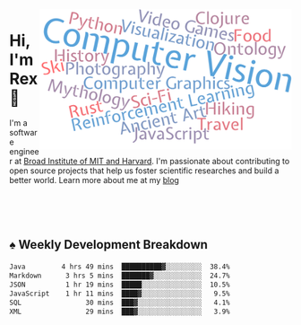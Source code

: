 <img src="https://raw.githubusercontent.com/rexwangcc/rexwangcc/master/myself.png" alt="Rex!" width="450" height="250" align="right">

# Hi, I'm Rex 👋

I'm a software engineer at [Broad Institute of MIT and Harvard](https://www.broadinstitute.org/). I'm passionate about contributing to open source projects that help us foster scientific researches and build a better world. Learn more about me at my [blog](https://rexwang.cc)

<br>
<br>
<br>

<table>
<tr valign="top" width="50%">
<!-- <td > -->

## ♠ Weekly Development Breakdown

<!-- code_time starts -->

```text
Java         4 hrs 49 mins  ██████████▓░░░░░░░░░  38.4%
Markdown      3 hrs 5 mins  ███████▓░░░░░░░░░░░░  24.7%
JSON          1 hr 19 mins  █████░░░░░░░░░░░░░░░  10.5%
JavaScript    1 hr 11 mins  ████▓░░░░░░░░░░░░░░░   9.5%
SQL                30 mins  ███▓░░░░░░░░░░░░░░░░   4.1%
XML                29 mins  ███▓░░░░░░░░░░░░░░░░   3.9%
```

<!-- code_time ends -->

<!-- Placeholder for my Game statuses -->

<!-- <td valign="top" width="50%">

#### ♦ My Personal Progress

</td> -->

</tr>
</table>
